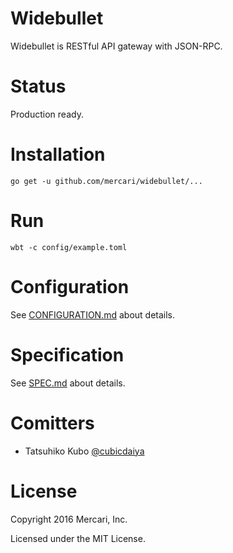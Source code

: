# Widebullet

Widebullet is RESTful API gateway with JSON-RPC.

# Status

Production ready.

# Installation

```
go get -u github.com/mercari/widebullet/...
```

# Run

```
wbt -c config/example.toml
```

# Configuration

See [CONFIGURATION.md](https://github.com/mercari/widebullet/blob/master/CONFIGURATION.md) about details.

# Specification

See [SPEC.md](https://github.com/mercari/widebullet/blob/master/SPEC.md) about details.

# Comitters

 * Tatsuhiko Kubo [@cubicdaiya](https://github.com/cubicdaiya)

# License

Copyright 2016 Mercari, Inc.

Licensed under the MIT License.
